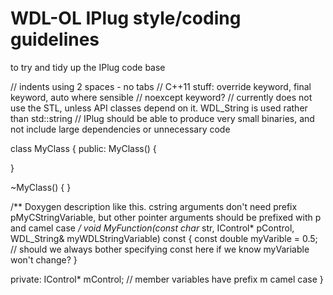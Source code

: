 # WDL-OL IPlug style/coding guidelines

to try and tidy up the IPlug code base

// indents using 2 spaces - no tabs
// C++11 stuff: override keyword, final keyword, auto where sensible
// noexcept keyword?
// currently does not use the STL, unless API classes depend on it. WDL_String is used rather than std::string
// IPlug should be able to produce very small binaries, and not include large dependencies or unnecessary code

class MyClass
{
public:
  MyClass()
  {

  }

  ~MyClass()
  {
  }

  /** Doxygen description like this. cstring arguments don't need prefix pMyCStringVariable, but other pointer arguments should be prefixed with p and camel case */
  void MyFunction(const char* str, IControl* pControl, WDL_String& myWDLStringVariable) const
  {
    const double myVarible = 0.5; // should we always bother specifying const here if we know myVariable won't change?
  }

private:
  IControl* mControl; // member variables have prefix m camel case
}
